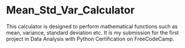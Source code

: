 # Mean_Std_Var_Calculator
This calculator is designed to perform mathematical functions such as mean, variance, standard deviation etc. It is my submission for the  first project in Data Analysis with Python Certification on FreeCodeCamp.
